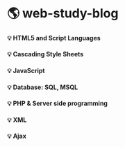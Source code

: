 # :earth_americas: web-study-blog
#### :bulb: HTML5 and Script Languages
#### :bulb: Cascading Style Sheets
#### :bulb: JavaScript
#### :bulb: Database: SQL, MSQL
#### :bulb: PHP & Server side programming
#### :bulb: XML
#### :bulb: Ajax
